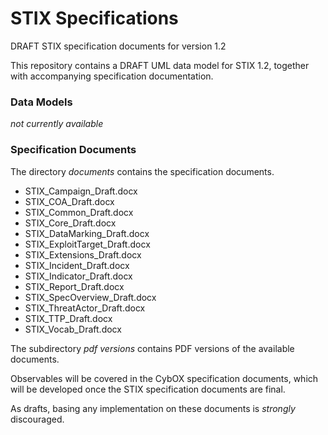 # STIX Specifications
DRAFT STIX specification documents for version 1.2

This repository contains a DRAFT UML data model for STIX 1.2, together with accompanying specification documentation. 

### Data Models

*not currently available*

### Specification Documents

The directory *documents* contains the specification documents.

* STIX_Campaign_Draft.docx
* STIX_COA_Draft.docx
* STIX_Common_Draft.docx
* STIX_Core_Draft.docx
* STIX_DataMarking_Draft.docx
* STIX_ExploitTarget_Draft.docx
* STIX_Extensions_Draft.docx
* STIX_Incident_Draft.docx
* STIX_Indicator_Draft.docx
* STIX_Report_Draft.docx
* STIX_SpecOverview_Draft.docx
* STIX_ThreatActor_Draft.docx
* STIX_TTP_Draft.docx
* STIX_Vocab_Draft.docx

The subdirectory *pdf versions* contains PDF versions of the available documents.

Observables will be covered in the CybOX specification documents, which will be developed once the STIX specification documents are final.

As drafts, basing any implementation on these documents is *strongly* discouraged.


